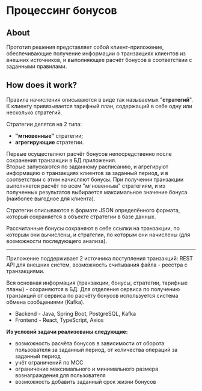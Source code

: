 # Процессинг бонусов

## About

Прототип решения представляет собой клиент-приложение, обеспечивающие получение информации о транзакциях клиентов из внешних источников, и выполняющее расчёт бонусов в соответствии с заданными правилами. 

## How does it work?

Правила начисления описываются в виде так называемых "**стратегий**". К клиенту привязывается тарифный план, содержащий в себе одну или несколько стратегий.


Стратегии делятся на 2 типа:

* **"мгновенные"** стратегии;
* **агрегирующие** стратегии.  

Первые осуществляют расчёт бонусов непосредственно после сохранения транзакции в БД приложения.  
Вторые запускаются по заданному расписанию, и агрегируют информацию о транзакциях клиентов за заданный период, и в соответствии с этим начисляют бонусы.
При получении транзакции выполняется расчёт по всем "мгновенным" стратегиям, и из полученных результатов выбирается максимальное значение бонуса (наиболее выгодное для клиента). 

Стратегии описываются в формате JSON определённого формата, который сохраняется в объекте стратегии в базе данных. 

Рассчитанные бонусы сохраняют в себе ссылки на транзакции, по которым они вычислены, и стратегии, по которым они начислены (для возможности последующего анализа).

---

Приложение поддерживает 2 источника поступления транзакций: REST API для внешних систем, возможность считывания файла - реестра с транзакциями. 

Вся основная информация (транзакции, бонусы, стратегии, тарифные планы) - сохраняются в БД.
Для отделения сервиса по получению транзакций от сервиса по расчёту бонусов используется система обмена сообщениями (Kafka).

* Backend - Java, Spring Boot, PostgreSQL, Kafka  
* Frontend - React, TypeScript, Axios

**Из условий задачи реализованы следующие:**

* возможность расчёта бонусов в зависимости от оборота пользователя за заданный период, от количества операций за заданный период
* учёт ограничений по MCC
* ограничение максимального и минимального размера вознаграждения для пользователя
* возможность добавить заданный срок жизни бонусов